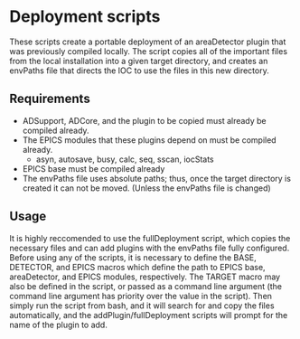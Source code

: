 # Deployment scripts #
These scripts create a portable deployment of an areaDetector plugin that was previously compiled locally. The script copies all of the
important files from the local installation into a given target directory, and creates an envPaths file that directs the IOC to use the
files in this new directory.

## Requirements ##
- ADSupport, ADCore, and the plugin to be copied must already be compiled already.
- The EPICS modules that these plugins depend on must be compiled already.
  - asyn, autosave, busy, calc, seq, sscan, iocStats
- EPICS base must be compiled already
- The envPaths file uses absolute paths; thus, once the target directory is created it can not be moved. (Unless the envPaths file is changed)

## Usage ##
It is highly reccomended to use the fullDeployment script, which copies the necessary files and can add plugins with the envPaths file fully
configured. Before using any of the scripts, it is necessary to define the BASE, DETECTOR, and EPICS macros which define the path to EPICS base,
areaDetector, and EPICS modules, respectively. The TARGET macro may also be defined in the script, or passed as a command line argument 
(the command line argument has priority over the value in the script). Then simply run the script from bash, and it will search for and copy
the files automatically, and the addPlugin/fullDeployment scripts will prompt for the name of the plugin to add. 

